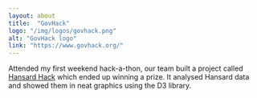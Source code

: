 ```yaml
---
layout: about
title:  "GovHack"
logo: "/img/logos/govhack.png"
alt: "GovHack logo"
link: "https://www.govhack.org/"
---
```


Attended my first weekend hack-a-thon, our team built a project called [Hansard Hack](/portfolio/#govhack2013) which ended up winning a prize. It analysed Hansard data and showed them in neat graphics using the D3 library.
